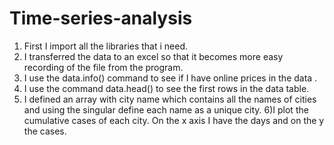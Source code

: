 # Time-series-analysis

1) First I import all the libraries that i need.
2) I transferred the data to an excel so that it becomes more easy recording of the file from the program.
3) I use the data.info() command to see if I have online prices in the data .
4) I use the command data.head() to see the first rows in the data table.
5) I defined an array with city name which contains all the names of cities and using the singular define each name as a unique city.
6)I plot the cumulative cases of each
city. On the x axis I have the days and on the y the cases.
